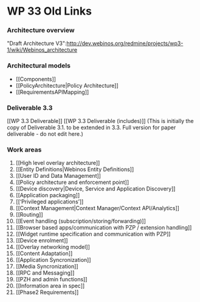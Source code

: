 WP 33 Old Links
===============

### Architecture overview

"Draft Architecture V3":http://dev.webinos.org/redmine/projects/wp3-1/wiki/Webinos_architecture

### Architectural models

-   [[Components]]
-   [[PolicyArchitecture|Policy Architecture]]
-   [[RequirementsAPIMapping]]

### Deliverable 3.3

[[WP 3.3 Deliverable]]
[[WP 3.3 Deliverable (includes)]]
(This is initially the copy of Deliverable 3.1. to be extended in 3.3. Full version for paper deliverable - do not edit here.)

### Work areas

1.  [[High level overlay architecture]]
2.  [[Entity Definitions|Webinos Entity Definitions]]
3.  [[User ID and Data Management]]
4.  [[Policy architecture and enforcement point]]
5.  [[Device discovery|Device, Service and Application Discovery]]
6.  [[Application packaging]]
7.  [[‘Privileged applications’]]
8.  [[Context Management|Context Manager/Context API/Analytics]]
9.  [[Routing]]
10. [[Event handling (subscription/storing/forwarding)]]
11. [[Browser based apps/communication with PZP / extension handling]]
12. [[Widget runtime specification and communication with PZP]]
13. [[Device enrolment]]
14. [[Overlay networking model]]
15. [[Content Adaptation]]
16. [[Application Syncronization]]
17. [[Media Syncronization]]
18. [[RPC and Messaging]]
19. [[PZH and admin functions]]
20. [[Information area in spec]]
21. [[Phase2 Requirements]]

